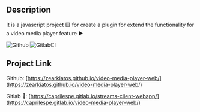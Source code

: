 ## Description
It is a javascript project 🟨 for create a plugin for extend the functionality for a video media player feature ▶️

![Github](https://github.com/zearkiatos/legacy-youtube-web/actions/workflows/action.yml/badge.svg)
![GitlabCI](https://gitlab.com/caprilespe/video-media-player-web/badges/develop/pipeline.svg)

## Project Link

Github: [https://zearkiatos.github.io/video-media-player-web/](https://zearkiatos.github.io/video-media-player-web/)

Gitlab 🦊: [https://caprilespe.gitlab.io/streams-client-webapp/](https://caprilespe.gitlab.io/video-media-player-web/)